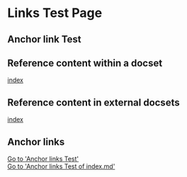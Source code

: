 # Links Test Page
## <a id="AnchorText"> </a>Anchor link Test

## Reference content within a docset
[index](index.md)

## Reference content in external docsets
[index](/e2e_docsbranch_dynamic/index.md)

## Anchor links
[Go to 'Anchor links Test'](#AnchorText)   
[Go to 'Anchor links Test of index.md'](index.md#AnchorText)

